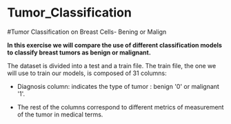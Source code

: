 # Tumor_Classification

#Tumor Classification on Breast Cells- Bening or Malign

**In this exercise we will compare the use of different classification models to classify breast tumors as benign or malignant.**

The dataset is divided into a test and a train file. The train file, the one we will use to train our models, is composed of 31 columns:

- Diagnosis column: indicates the type of tumor : benign '0' or malignant '1'.

- The rest of the columns correspond to different metrics of measurement of the tumor in medical terms.

